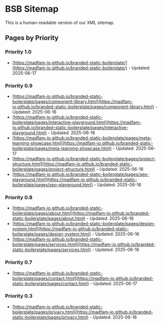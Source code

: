 # BSB Sitemap

This is a human-readable version of our XML sitemap.

## Pages by Priority


### Priority 1.0

- [https://madfam-io.github.io/branded-static-boilerplate/](https://madfam-io.github.io/branded-static-boilerplate/) - Updated: 2025-06-17

### Priority 0.9

- [https://madfam-io.github.io/branded-static-boilerplate/pages/component-library.html](https://madfam-io.github.io/branded-static-boilerplate/pages/component-library.html) - Updated: 2025-06-16
- [https://madfam-io.github.io/branded-static-boilerplate/pages/interactive-playground.html](https://madfam-io.github.io/branded-static-boilerplate/pages/interactive-playground.html) - Updated: 2025-06-16
- [https://madfam-io.github.io/branded-static-boilerplate/pages/meta-learning-showcase.html](https://madfam-io.github.io/branded-static-boilerplate/pages/meta-learning-showcase.html) - Updated: 2025-06-17
- [https://madfam-io.github.io/branded-static-boilerplate/pages/project-structure.html](https://madfam-io.github.io/branded-static-boilerplate/pages/project-structure.html) - Updated: 2025-06-16
- [https://madfam-io.github.io/branded-static-boilerplate/pages/seo-playground.html](https://madfam-io.github.io/branded-static-boilerplate/pages/seo-playground.html) - Updated: 2025-06-16

### Priority 0.8

- [https://madfam-io.github.io/branded-static-boilerplate/pages/about.html](https://madfam-io.github.io/branded-static-boilerplate/pages/about.html) - Updated: 2025-06-16
- [https://madfam-io.github.io/branded-static-boilerplate/pages/design-system.html](https://madfam-io.github.io/branded-static-boilerplate/pages/design-system.html) - Updated: 2025-06-16
- [https://madfam-io.github.io/branded-static-boilerplate/pages/services.html](https://madfam-io.github.io/branded-static-boilerplate/pages/services.html) - Updated: 2025-06-16

### Priority 0.7

- [https://madfam-io.github.io/branded-static-boilerplate/pages/contact.html](https://madfam-io.github.io/branded-static-boilerplate/pages/contact.html) - Updated: 2025-06-17

### Priority 0.3

- [https://madfam-io.github.io/branded-static-boilerplate/pages/privacy.html](https://madfam-io.github.io/branded-static-boilerplate/pages/privacy.html) - Updated: 2025-06-16